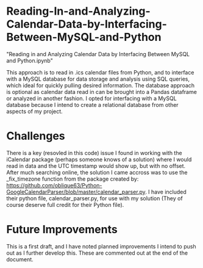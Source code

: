 # Reading-In-and-Analyzing-Calendar-Data-by-Interfacing-Between-MySQL-and-Python

"Reading in and Analyzing Calendar Data by Interfacing Between MySQL and Python.ipynb"

This approach is to read in .ics calendar files from Python, and to interface with a MySQL database for data storage
and analysis using SQL queries, which ideal for quickly pulling desired information. The database approach 
is optional as calendar data read in can be brought into a Pandas dataframe or analyzed in another fashion. I opted for
interfacing with a MySQL database because I intend to create a relational database from other aspects of my project. 

# Challenges
There is a key (resovled in this code) issue I found in working with the iCalendar package (perhaps someone knows of a solution) 
where I would read in data and the UTC timestamp would show up, but with no offset. After much searching online, the solution I 
came accross was to use the _fix_timezone function from the package created by:
https://github.com/oblique63/Python-GoogleCalendarParser/blob/master/calendar_parser.py. I have included their python file,
calendar_parser.py, for use with my solution (They of course deserve full credit for their Python file). 

# Future Improvements
This is a first draft, and I have noted planned improvements I intend to push out as I further develop this. These are commented
out at the end of the document. 
